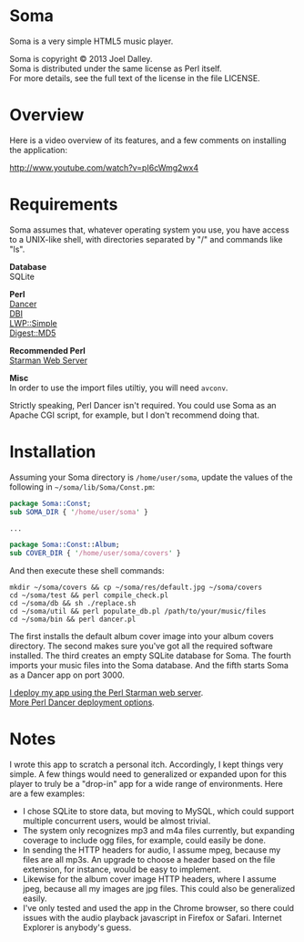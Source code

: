 Soma
====

Soma is a very simple HTML5 music player.

Soma is copyright &copy; 2013 Joel Dalley.<br/>
Soma is distributed under the same license as Perl itself.<br/>
For more details, see the full text of the license in the file LICENSE.


Overview
========

Here is a video overview of its features, and a few comments on installing the application:

http://www.youtube.com/watch?v=pI6cWmg2wx4


Requirements
============

Soma assumes that, whatever operating system you use, you have access to a UNIX-like shell, with directories separated by "/" and commands like "ls".

**Database**<br/>
SQLite

**Perl**<br/>
[Dancer](http://www.perldancer.org/)<br/>
[DBI](http://search.cpan.org/dist/DBI/DBI.pm)<br/>
[LWP::Simple](http://search.cpan.org/~gaas/libwww-perl-6.05/lib/LWP/Simple.pm)<br/>
[Digest::MD5](http://search.cpan.org/~gaas/Digest-MD5-2.52/MD5.pm)<br/>

**Recommended Perl**<br/>
[Starman Web Server](http://search.cpan.org/~miyagawa/Starman-0.1000/lib/Starman.pm)

**Misc**<br/>
In order to use the import files utiltiy, you will need `avconv`.

Strictly speaking, Perl Dancer isn't required. You could use Soma as an Apache CGI script, for example, but I don't recommend doing that.


Installation
============

Assuming your Soma directory is `/home/user/soma`, update the values of the following in `~/soma/lib/Soma/Const.pm`:

```perl
package Soma::Const;
sub SOMA_DIR { '/home/user/soma' }

...

package Soma::Const::Album;
sub COVER_DIR { '/home/user/soma/covers' }
```

And then execute these shell commands:

```
mkdir ~/soma/covers && cp ~/soma/res/default.jpg ~/soma/covers
cd ~/soma/test && perl compile_check.pl
cd ~/soma/db && sh ./replace.sh
cd ~/soma/util && perl populate_db.pl /path/to/your/music/files
cd ~/soma/bin && perl dancer.pl
```

The first installs the default album cover image into your album covers directory. The second makes sure you've got all the required software installed. The third creates an empty SQLite database for Soma. The fourth imports your music files into the Soma database. And the fifth starts Soma as a Dancer app on port 3000.

[I deploy my app using the Perl Starman web server](https://github.com/joeldalley/Soma/blob/master/bin/restart.sh).<br/>
[More Perl Dancer deployment options](http://search.cpan.org/dist/Dancer/lib/Dancer/Deployment.pod).

Notes
=====

I wrote this app to scratch a personal itch. Accordingly, I kept things very simple. A few things would need to generalized or expanded upon for this player to truly be a "drop-in" app for a wide range of environments. Here are a few examples:

 - I chose SQLite to store data, but moving to MySQL, which could support multiple concurrent users, would be almost trivial.
 - The system only recognizes mp3 and m4a files currently, but expanding coverage to include ogg files, for example, could easily be done.
 - In sending the HTTP headers for audio, I assume mpeg, because my files are all mp3s. An upgrade to choose a header based on the file extension, for instance, would be easy to implement. 
 - Likewise for the album cover image HTTP headers, where I assume jpeg, because all my images are jpg files. This could also be generalized easily.
 - I've only tested and used the app in the Chrome browser, so there could issues with the audio playback javascript in Firefox or Safari. Internet Explorer is anybody's guess.
